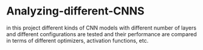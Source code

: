 # Analyzing-different-CNNS
in this project different kinds of CNN models with different number of layers and different configurations are tested and their performance are compared in terms of different optimizers, activation functions, etc.
